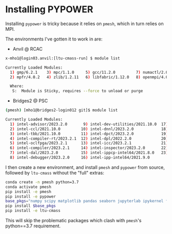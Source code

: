 Installing PYPOWER
==================

Installing `pypower` is tricky because it relies on `pmesh`, which in turn relies on MPI. 

The environments I've gotten it to work in are:
- Anvil @ RCAC
```bash
x-mho1@login03.anvil:[ltu-cmass-run] $ module list

Currently Loaded Modules:
  1) gmp/6.2.1    3) mpc/1.1.0     5) gcc/11.2.0         7) numactl/2.0.14   9) xalt/2.10.45 (S)
  2) mpfr/4.0.2   4) zlib/1.2.11   6) libfabric/1.12.0   8) openmpi/4.0.6   10) modtree/cpu

  Where:
   S:  Module is Sticky, requires --force to unload or purge
```
- Bridges2 @ PSC
```bash
(pmesh) [mho1@bridges2-login012 git]$ module list

Currently Loaded Modules:
  1) intel-advisor/2023.2.0       9) intel-dev-utilities/2021.10.0  17) intel-itac/2021.10.0
  2) intel-ccl/2021.10.0         10) intel-dnnl/2023.2.0            18) intel-mkl/2023.2.0
  3) intel-tbb/2021.10.0         11) intel-dpct/2023.2.0            19) intel-mpi/2021.10.0
  4) intel-compiler-rt/2023.2.1  12) intel-dpl/2022.2.0             20) intel-vtune/2023.2.0
  5) intel-oclfpga/2023.2.1      13) intel-icc/2023.2.1             21) intel-oneapi/2023.2.1
  6) intel-compiler/2023.2.1     14) intel-inspector/2023.2.0       22) intelmpi/2021.10.0
  7) intel-dal/2023.2.0          15) intel-ippcp-intel64/2021.8.0   23) gcc/13.3.1-p20240614
  8) intel-debugger/2023.2.0     16) intel-ipp-intel64/2021.9.0
```

I then create a new environment, and install `pmesh` and `pypower` from source, followed by `ltu-cmass` without the "full" extras:
```bash
conda create -n pmesh python=3.7
conda activate pmesh
pip install -e pmesh
pip install -e pypower
base_pkgs="numpy scipy matplotlib pandas seaborn jupyterlab ipykernel flake8 autopep8 tqdm Pylians h5py"
pip install $base_pkgs
pip install -e ltu-cmass
```
This will skip the problematic packages which clash with `pmesh`'s python==3.7 requirement.

